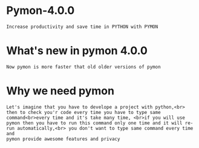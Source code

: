 # Pymon-4.0.0

    Increase productivity and save time in PYTHON with PYMON
    
# What's new in pymon 4.0.0

    Now pymon is more faster that old older versions of pymon
    
# Why we need pymon

    Let's imagine that you have to develope a project with python,<br> then to check you'r code every time you have to type same command<br>every time and it's take many time, <br>if you will use pymon then you have to run this command only one time and it will re-run automatically,<br> you don't want to type same command every time and
    pymon provide awesome features and privacy
    
